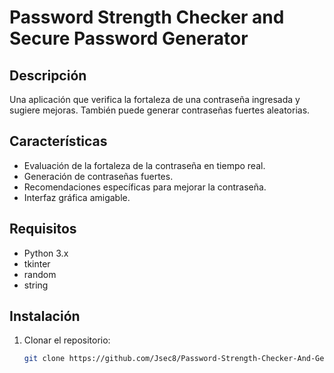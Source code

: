 # Password Strength Checker and Secure Password Generator

## Descripción
Una aplicación que verifica la fortaleza de una contraseña ingresada y sugiere mejoras. También puede generar contraseñas fuertes aleatorias.

## Características
- Evaluación de la fortaleza de la contraseña en tiempo real.
- Generación de contraseñas fuertes.
- Recomendaciones específicas para mejorar la contraseña.
- Interfaz gráfica amigable.

## Requisitos
- Python 3.x
- tkinter
- random
- string

## Instalación
1. Clonar el repositorio:
   ```bash
   git clone https://github.com/Jsec8/Password-Strength-Checker-And-Generator.git